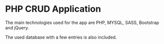 # PHP CRUD Application
The main technologies used for the app are PHP, MYSQL, SASS, Bootstrap and jQuery.

The used database with a few entries is also included.
